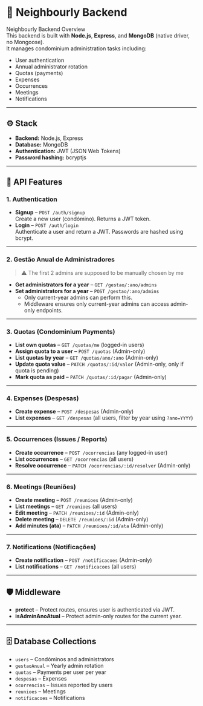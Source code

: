 # 🏢 Neighbourly Backend

Neighbourly Backend Overview  
This backend is built with **Node.js**, **Express**, and **MongoDB** (native driver, no Mongoose).  
It manages condominium administration tasks including:

- User authentication  
- Annual administrator rotation  
- Quotas (payments)  
- Expenses  
- Occurrences  
- Meetings  
- Notifications  

---

## ⚙️ Stack

- **Backend:** Node.js, Express  
- **Database:** MongoDB  
- **Authentication:** JWT (JSON Web Tokens)  
- **Password hashing:** bcryptjs  

---

## 🚀 API Features

### 1. Authentication
- **Signup** – `POST /auth/signup`  
  Create a new user (condómino). Returns a JWT token.  
- **Login** – `POST /auth/login`  
  Authenticate a user and return a JWT. Passwords are hashed using bcrypt.  

---

### 2. Gestão Anual de Administradores
> ⚠️ The first 2 admins are supposed to be manually chosen by me  

- **Get administrators for a year** – `GET /gestao/:ano/admins`  
- **Set administrators for a year** – `POST /gestao/:ano/admins`  
  - Only current-year admins can perform this.  
  - Middleware ensures only current-year admins can access admin-only endpoints.  

---

### 3. Quotas (Condominium Payments)
- **List own quotas** – `GET /quotas/me` (logged-in users)  
- **Assign quota to a user** – `POST /quotas` (Admin-only)  
- **List quotas by year** – `GET /quotas/ano/:ano` (Admin-only)  
- **Update quota value** – `PATCH /quotas/:id/valor` (Admin-only, only if quota is pending)  
- **Mark quota as paid** – `PATCH /quotas/:id/pagar` (Admin-only)  

---

### 4. Expenses (Despesas)
- **Create expense** – `POST /despesas` (Admin-only)  
- **List expenses** – `GET /despesas` (all users, filter by year using `?ano=YYYY`)  

---

### 5. Occurrences (Issues / Reports)
- **Create occurrence** – `POST /ocorrencias` (any logged-in user)  
- **List occurrences** – `GET /ocorrencias` (all users)  
- **Resolve occurrence** – `PATCH /ocorrencias/:id/resolver` (Admin-only)  

---

### 6. Meetings (Reuniões)
- **Create meeting** – `POST /reunioes` (Admin-only)  
- **List meetings** – `GET /reunioes` (all users)  
- **Edit meeting** – `PATCH /reunioes/:id` (Admin-only)  
- **Delete meeting** – `DELETE /reunioes/:id` (Admin-only)  
- **Add minutes (ata)** – `PATCH /reunioes/:id/ata` (Admin-only)  

---

### 7. Notifications (Notificações)
- **Create notification** – `POST /notificacoes` (Admin-only)  
- **List notifications** – `GET /notificacoes` (all users)  

---

## 🛡️ Middleware
- **protect** – Protect routes, ensures user is authenticated via JWT.  
- **isAdminAnoAtual** – Protect admin-only routes for the current year.  

---

## 🗄️ Database Collections
- `users` – Condóminos and administrators  
- `gestaoAnual` – Yearly admin rotation  
- `quotas` – Payments per user per year  
- `despesas` – Expenses  
- `ocorrencias` – Issues reported by users  
- `reunioes` – Meetings  
- `notificacoes` – Notifications  
